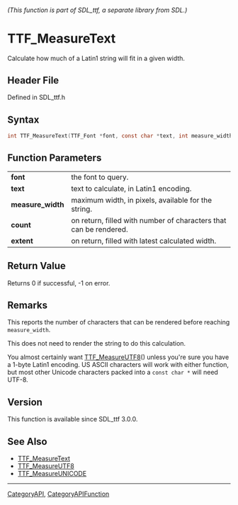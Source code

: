 ###### (This function is part of SDL_ttf, a separate library from SDL.)
# TTF_MeasureText

Calculate how much of a Latin1 string will fit in a given width.

## Header File

Defined in SDL_ttf.h

## Syntax

```c
int TTF_MeasureText(TTF_Font *font, const char *text, int measure_width, int *extent, int *count);

```

## Function Parameters

|                       |                                                                   |
| --------------------- | ----------------------------------------------------------------- |
| **font**              | the font to query.                                                |
| **text**              | text to calculate, in Latin1 encoding.                            |
| **measure_width**     | maximum width, in pixels, available for the string.               |
| **count**             | on return, filled with number of characters that can be rendered. |
| **extent**            | on return, filled with latest calculated width.                   |

## Return Value

Returns 0 if successful, -1 on error.

## Remarks

This reports the number of characters that can be rendered before reaching
`measure_width`.

This does not need to render the string to do this calculation.

You almost certainly want [TTF_MeasureUTF8](TTF_MeasureUTF8)() unless
you're sure you have a 1-byte Latin1 encoding. US ASCII characters will
work with either function, but most other Unicode characters packed into a
`const char *` will need UTF-8.

## Version

This function is available since SDL_ttf 3.0.0.

## See Also

- [TTF_MeasureText](TTF_MeasureText)
- [TTF_MeasureUTF8](TTF_MeasureUTF8)
- [TTF_MeasureUNICODE](TTF_MeasureUNICODE)

----
[CategoryAPI](CategoryAPI), [CategoryAPIFunction](CategoryAPIFunction)

